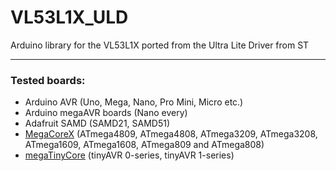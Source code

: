 # VL53L1X_ULD
 Arduino library for the VL53L1X ported from the Ultra Lite Driver from ST


---
### Tested boards:
- Arduino AVR (Uno, Mega, Nano, Pro Mini, Micro etc.)
- Arduino megaAVR boards (Nano every)
- Adafruit SAMD (SAMD21, SAMD51)
- [MegaCoreX](https://github.com/MCUdude/MegaCoreX) (ATmega4809, ATmega4808, ATmega3209, ATmega3208, ATmega1609, ATmega1608, ATmega809 and ATmega808)
- [megaTinyCore](https://github.com/SpenceKonde/megaTinyCore) (tinyAVR 0-series, tinyAVR 1-series)